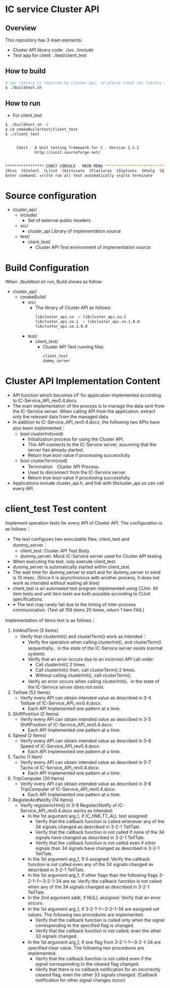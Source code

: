 # IC service Cluster API

## Overview

This repository has 3 main elements:

* Cluster API library code: ./src ./include
* Test app for client: ./test/client_test

## How to build

```bash
# ipc library is required by cluster_api, so please check ipc library and headers are installed in the system.
$ ./buildtest.sh
```

## How to run

* For client_test

```bash
$ ./buildtest.sh -d
$ cd cmakeBuild/test/client_test
$ ./client_test


     CUnit - A Unit testing framework for C - Version 2.1-2
             http://cunit.sourceforge.net/


***************** CUNIT CONSOLE - MAIN MENU ******************************
(R)un  (S)elect  (L)ist  (A)ctivate  (F)ailures  (O)ptions  (H)elp  (Q)uit
Enter command: ★(r)to run all test automatically ★(q)to terminate
```

# Source configuration

- cluster_api/
    - include/
        - Set of external public headers
    - src/
        - cluster_api Library of implementation source
    - test/
        - client_test/
            - Cluster API Test environment of implementation source

# Build Configuration

When ./buildtest.sh run, Build shows as follow:

- cluster_api/
    - cmakeBuild/
        - src/
            - The library of Cluster API as follows:
                ```bash
                libcluster_api.so -> libcluster_api.so.1
                libcluster_api.so.1 -> libcluster_api.so.1.0.0
                libcluster_api.so.1.0.0
                ```
        - test/
            - client_test/
                - Cluster API Test running files
                    ```bash
                    client_test
                    dummy_server
                    ```

# Cluster API Implementation Content

- API function which becomes I/F for application Implemented according to IC-Service_API_rev0.4.docx.
- The main implementation of the process is to manage the data sent from the IC-Service server. When calling API from the application, extract only the relevant data from the managed data.
- In addition to IC-Service_API_rev0.4.docx, the following two APIs have also been implemented：
    - bool clusterInit(void)
        - Initialization process for using the Cluster API.
        - This API connects to the IC-Service server, assuming that the server has already started.
        - Return true bool value if processing successfully.
    - bool clusterTerm(void)
        - Termination　Cluster API Process.
        - Used to disconnect from the IC-Service server.
        - Return true bool value if processing successfully.
- Applications include cluster_api.h, and link with libcluster_api.so can call every API.

# client_test Test content

Implement operation tests for every API of Cluster API. The configuration is as follows：

- The test configures two executable files; client_test and dummy_server：
    - client_test: Cluster API Test Body
    - dummy_server: Mock IC-Service server used for Cluster API testing
- When executing the test, only execute client_test.
- dummy_server is automatically started within client_test.
- The wait time for dummy_server to start and for dummy_server to send is 10 msec. 
  (Since it is asynchronous with another process, it does not work as intended without waiting all time)
- client_test is an automated test program implemented using CUnit. All item tests and unit item tests are both possible according to CUnit specifications.
- ※ The test may rarely fail due to the timing of inter-process communication. 
(Test all 156 items 20 times, return 1 item FAIL)

Implementation of items test is as follows：

1. InitAndTerm (5 Items)
    - Verify that clusterInit() and clusterTerm() work as intended：
        - Verify the operation when calling clusterInit(), and clusterTerm() sequentially、in the state of the IC-Service server exists (normal system).
        - Verify that an error occurs due to an incorrect API call order:
            - Call clusterInit() 2 times.
            - Call clusterInit() then, call clusterTerm() 2 times.
            - Without calling clusterInit(), call clusterTerm().
        - Verify an error occurs when calling clusterInit()、in the state of the IC-Service server does not exist.
2. Telltale (52 Items)
    - Verify every API can obtain intended value as described in 3-4 Telltale of IC-Service_API_rev0.4.docx:
        - Each API Implemented one pattern at a time.
3. ShiftPosition (2 Items)
    - Verify every API can obtain intended value as described in 3-5 ShiftPosition of IC-Service_API_rev0.4.docx: 
        - Each API Implemented one pattern at a time.
4. Speed (2 Items)
    -  Verify every API can obtain intended value as described in 3-6 Speed of IC-Service_API_rev0.4.docx: 
        - Each API Implemented one pattern at a time.
5. Tacho (1 Item)
    - Verify every API can obtain intended value as described in 3-7 Tacho of IC-Service_API_rev0.4.docx: 
        - Each API Implemented one pattern at a time.
6. TripComputer (20 Items)
    -  Verify every API can obtain intended value as described in 3-8 TripComputer of IC-Service_API_rev0.4.docx:
        - Each API Implemented one pattern at a time.
7. RegisterAndNotify (74 Items)
    - Verify registerIcHmi() in 3-9 Register/Notify of IC-Service_API_rev0.4.docx works as intended:
        - In the 1st argument arg_1, if IC_HMI_TT_ALL test assigned:
            - Verify that the callback function is called whenever any of the 34 signals changed as described in 3-2-1 TellTale.
            - Verify that the callback function is not called if none of the 34 signals have changed as described in 3-2-1 TellTale.
            - Verify that the callback function is not called even if other signals than 34 signals have changed as described in 3-2-1 TellTale.
        -  In the 1st argument arg_1, If 0 assigned: Verify the callback function is not called even any of the 34 signals changed as described in 3-2-1 TellTale.
        - In the 1st argument arg_1, if other flags than the following flags 3-2-1-1～3-2-1-34 are se: Verify the callback function is not called when any of the 34 signals changed as described in 3-2-1 TellTale.
        - In the 2nd argument addr, if NULL assigned: Verify that an error occurs.
        - In the 1st argument arg_1, if 3-2-1-1～3-2-1-34 are assigned set values. The following two procedures are implemented:
            - Verify that the callback function is called only when the signal corresponding to the specified flag is changed.
            - Verify that the callback function is not called; even the other 33 signals changed.
        - In the 1st argument arg_1, if one flag from 3-2-1-1～3-2-1-34 are specified clear value. The following two procedures are implemented:
            - Verify that the callback function is not called even if the signal corresponding to the cleared flag changed.
            - Verify that there is no callback notification for an incorrectly cleared flag; even the other 33 signals changed. 
            (Callback notification for other signal changes occur)
